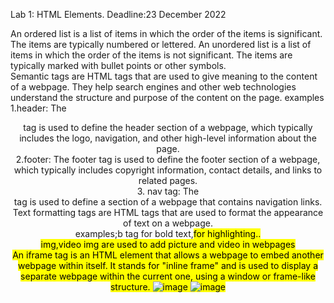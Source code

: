 Lab 1: HTML Elements.
Deadline:23 December 2022 

An ordered list is a list of items in which the order of the items is significant. The items are typically numbered or lettered. 
An unordered list is a list of items in which the order of the items is not significant. The items are typically marked with bullet points or other symbols.<br>
Semantic tags are HTML tags that are used to give meaning to the content of a webpage. They help search engines and other web technologies understand the structure and purpose of the content on the page. examples
1.header: The <header> tag is used to define the header section of a webpage, which typically includes the logo, navigation, and other high-level information about the page.<br>
2.footer: The footer tag is used to define the footer section of a webpage, which typically includes copyright information, contact details, and links to related pages.<br>
3. nav tag: The <nav> tag is used to define a section of a webpage that contains navigation links.<br>
Text formatting tags are HTML tags that are used to format the appearance of text on a webpage.<br>
examples;b tag for bold text,<mark>for highlighting..<br>
 img,video img are used to add picture and video in webpages<br>
An iframe tag is an HTML element that allows a webpage to embed another webpage within itself. It stands for "inline frame" and is used to display a separate webpage within the current one, using a window or frame-like structure.
![image](https://user-images.githubusercontent.com/94613290/209240717-7c68a14f-65e3-47ee-8cd1-abda4e677d2f.png)
![image](https://user-images.githubusercontent.com/94613290/209240729-fefc9383-82f4-4956-848f-44b2d57f0b8c.png)
